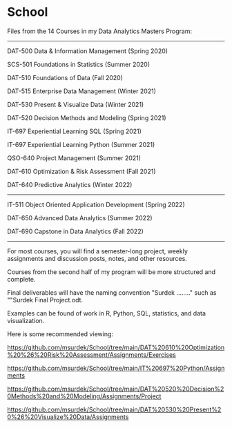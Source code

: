 # School

Files from the 14 Courses in my Data Analytics Masters Program:

---------------------------------------------------------------------------

DAT-500	Data & Information Management (Spring 2020)

SCS-501	Foundations in Statistics (Summer 2020)

DAT-510	Foundations of Data (Fall 2020)

DAT-515	Enterprise Data Management (Winter 2021)

DAT-530	Present & Visualize Data (Winter 2021)

DAT-520	Decision Methods and Modeling (Spring 2021)

IT-697	        Experiential Learning SQL (Spring 2021)

IT-697	        Experiential Learning Python (Summer 2021)

QSO-640	Project Management (Summer 2021)

DAT-610	Optimization & Risk Assessment (Fall 2021)

DAT-640	Predictive Analytics (Winter 2022)

---------------------------------------------------------------------------

IT-511		Object Oriented Application Development (Spring 2022)

DAT-650	Advanced Data Analytics (Summer 2022)

DAT-690        Capstone in Data Analytics (Fall 2022)

---------------------------------------------------------------------------

For most courses, you will find a semester-long project, weekly assignments and discussion posts, notes, and other resources.

Courses from the second half of my program will be more structured and complete.

Final deliverables will have the naming convention "Surdek ........" such as ""Surdek Final Project.odt.

Examples can be found of work in R, Python, SQL, statistics, and data visualization.

Here is some recommended viewing:

https://github.com/msurdek/School/tree/main/DAT%20610%20Optimization%20%26%20Risk%20Assessment/Assignments/Exercises

https://github.com/msurdek/School/tree/main/IT%20697%20Python/Assignments

https://github.com/msurdek/School/tree/main/DAT%20520%20Decision%20Methods%20and%20Modeling/Assignments/Project

https://github.com/msurdek/School/tree/main/DAT%20530%20Present%20%26%20Visualize%20Data/Assignments
